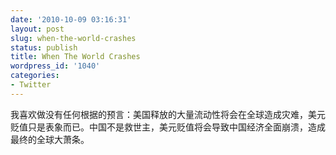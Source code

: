 ```yaml
---
date: '2010-10-09 03:16:31'
layout: post
slug: when-the-world-crashes
status: publish
title: When The World Crashes
wordpress_id: '1040'
categories:
- Twitter
---
```


我喜欢做没有任何根据的预言：美国释放的大量流动性将会在全球造成灾难，美元贬值只是表象而已。中国不是救世主，美元贬值将会导致中国经济全面崩溃，造成最终的全球大萧条。
